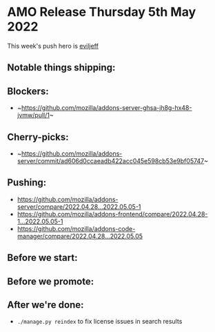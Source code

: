 # AMO Release Thursday 5th May 2022

This week's push hero is [eviljeff](https://github.com/eviljeff)

## Notable things shipping:

## Blockers:
- ~https://github.com/mozilla/addons-server-ghsa-jh8g-hx48-jvmw/pull/1~

## Cherry-picks:
- ~https://github.com/mozilla/addons-server/commit/ad606d0ccaeadb422acc045e598cb53e9bf05747~

## Pushing:

- https://github.com/mozilla/addons-server/compare/2022.04.28...2022.05.05-1
- https://github.com/mozilla/addons-frontend/compare/2022.04.28-1...2022.05.05-1
- https://github.com/mozilla/addons-code-manager/compare/2022.04.28...2022.05.05

## Before we start:

## Before we promote:

## After we're done:
- `./manage.py reindex` to fix license issues in search results
